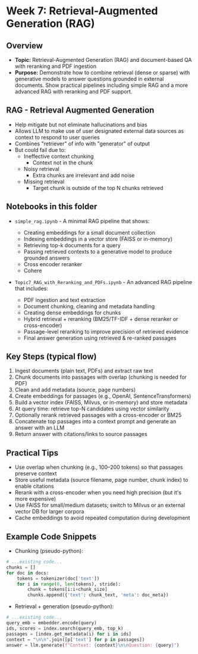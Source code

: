 # Week 7: Retrieval-Augmented Generation (RAG)

## Overview
- **Topic:** Retrieval-Augmented Generation (RAG) and document-based QA with reranking and PDF ingestion
- **Purpose:** Demonstrate how to combine retrieval (dense or sparse) with generative models to answer questions grounded in external documents. Show practical pipelines including simple RAG and a more advanced RAG with reranking and PDF support.

## RAG - Retrieval Augmented Generation 
- Help mitigate but not eliminate hallucinations and bias
- Allows LLM to make use of user designated external data sources as context to respond to user queries 
- Combines "retriever" of info with "generator" of output
- But could fail due to: 
  - Ineffective context chunking 
    - Context not in the chunk 
  - Noisy retrieval 
    - Extra chunks are irrelevant and add noise
  - Missing retrieval
    - Target chunk is outside of the top N chunks retrieved 

## Notebooks in this folder
- `simple_rag.ipynb` - A minimal RAG pipeline that shows:
  - Creating embeddings for a small document collection
  - Indexing embeddings in a vector store (FAISS or in-memory)
  - Retrieving top-k documents for a query
  - Passing retrieved contexts to a generative model to produce grounded answers
  - Cross encoder reranker
  - Cohere

- `Topic7_RAG_with_Reranking_and_PDFs.ipynb` - An advanced RAG pipeline that includes:
  - PDF ingestion and text extraction
  - Document chunking, cleaning and metadata handling
  - Creating dense embeddings for chunks
  - Hybrid retrieval + reranking (BM25/TF-IDF + dense reranker or cross-encoder)
  - Passage-level reranking to improve precision of retrieved evidence
  - Final answer generation using retrieved & re-ranked passages

## Key Steps (typical flow)
1. Ingest documents (plain text, PDFs) and extract raw text
2. Chunk documents into passages with overlap (chunking is needed for PDF)
3. Clean and add metadata (source, page numbers)
4. Create embeddings for passages (e.g., OpenAI, SentenceTransformers)
5. Build a vector index (FAISS, Milvus, or in-memory) and store metadata
6. At query time: retrieve top-N candidates using vector similarity
7. Optionally rerank retrieved passages with a cross-encoder or BM25
8. Concatenate top passages into a context prompt and generate an answer with an LLM
9. Return answer with citations/links to source passages

## Practical Tips
- Use overlap when chunking (e.g., 100–200 tokens) so that passages preserve context
- Store useful metadata (source filename, page number, chunk index) to enable citations
- Rerank with a cross-encoder when you need high precision (but it's more expensive)
- Use FAISS for small/medium datasets; switch to Milvus or an external vector DB for larger corpora
- Cache embeddings to avoid repeated computation during development

## Example Code Snippets
- Chunking (pseudo-python):

```python
# ...existing code...
chunks = []
for doc in docs:
    tokens = tokenizer(doc['text'])
    for i in range(0, len(tokens), stride):
        chunk = tokens[i:i+chunk_size]
        chunks.append({'text': chunk_text, 'meta': doc_meta})
```

- Retrieval + generation (pseudo-python):

```python
# ...existing code...
query_emb = embedder.encode(query)
ids, scores = index.search(query_emb, top_k)
passages = [index.get_metadata(i) for i in ids]
context = "\n\n".join([p['text'] for p in passages])
answer = llm.generate(f"Context: {context}\n\nQuestion: {query}")
```